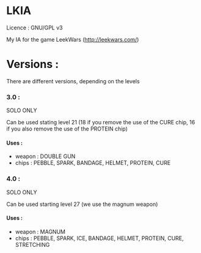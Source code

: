 LKIA
====

Licence : GNU/GPL v3

My IA for the game LeekWars (http://leekwars.com/)

Versions :
==========

There are different versions, depending on the levels

### 3.0 :  

SOLO ONLY

Can be used stating level 21 (18 if you remove the use of the CURE chip, 16 if you also remove the use of the PROTEIN chip)

#### Uses :

 * weapon : DOUBLE GUN
 * chips : PEBBLE, SPARK, BANDAGE, HELMET, PROTEIN, CURE

### 4.0 : 

SOLO ONLY

Can be used starting level 27 (we use the magnum weapon)

#### Uses :

 * weapon : MAGNUM
 * chips : PEBBLE, SPARK, ICE, BANDAGE, HELMET, PROTEIN, CURE, STRETCHING

